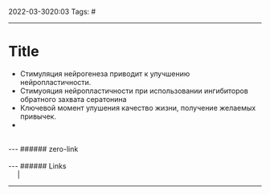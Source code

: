 2022-03-3020:03
Tags: #

---
# Title
- Стимуляция нейрогенеза приводит к улучшению нейропластичности.
- Стимуояция нейропластичности при использовании ингибиторов обратного захвата сератонина
- Ключевой момент улушения качество жизни, получение желаемых привычек.
- 

</br>
---
###### zero-link </br>

</br>
---
###### Links </br>
 &emsp; | &emsp; 


---